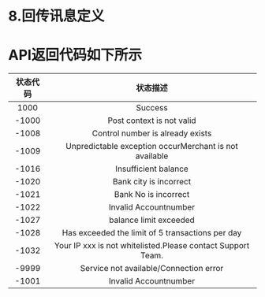 # 8.回传讯息定义
# API返回代码如下所示
| 状态代码                        |   状态描述    | 
| :-------------------------: | :-----------: |
|1000|Success|
|-1000|Post context is not valid|
|-1008|Control number is already exists|
|-1009|Unpredictable exception occurMerchant is not available|
|-1016|Insufficient balance|
|-1020|Bank city is incorrect|
|-1021|Bank No is incorrect|
|-1022|Invalid Accountnumber|
|-1027|balance limit exceeded|
|-1028|Has exceeded the limit of 5 transactions per day|
|-1032|Your IP xxx is not whitelisted.Please contact Support Team.|
|-9999|Service not available/Connection error|
|-1001|Invalid Accountnumber|